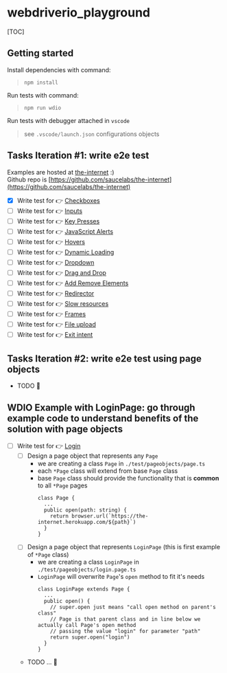 # webdriverio_playground

[TOC]

## Getting started 

Install dependencies with command:  
> `npm install` 

Run tests with command:  
> `npm run wdio`

Run tests with debugger attached in `vscode`
> see `.vscode/launch.json` configurations objects

## Tasks Iteration #1: write e2e test

Examples are hosted at [the-internet](https://the-internet.herokuapp.com/) :)  
Github repo is [https://github.com/saucelabs/the-internet](https://github.com/saucelabs/the-internet)  

- [x] Write test for :point_right: [Checkboxes](https://the-internet.herokuapp.com/checkboxes)
- [ ] Write test for :point_right: [Inputs](https://the-internet.herokuapp.com/inputs)
- [ ] Write test for :point_right: [Key Presses](https://the-internet.herokuapp.com/key_presses?)
- [ ] Write test for :point_right: [JavaScript Alerts](https://the-internet.herokuapp.com/javascript_alerts)
- [ ] Write test for :point_right: [Hovers](https://the-internet.herokuapp.com/hovers)
- [ ] Write test for :point_right: [Dynamic Loading](https://the-internet.herokuapp.com/dynamic_loading)
- [ ] Write test for :point_right: [Dropdown](https://the-internet.herokuapp.com/dropdown)
- [ ] Write test for :point_right: [Drag and Drop](https://the-internet.herokuapp.com/drag_and_drop)
- [ ] Write test for :point_right: [Add Remove Elements](https://the-internet.herokuapp.com/add_remove_elements/)
- [ ] Write test for :point_right: [Redirector](https://the-internet.herokuapp.com/redirector)
- [ ] Write test for :point_right: [Slow resources](https://the-internet.herokuapp.com/slow)
- [ ] Write test for :point_right: [Frames](https://the-internet.herokuapp.com/frames)
- [ ] Write test for :point_right: [File upload](https://the-internet.herokuapp.com/upload)
- [ ] Write test for :point_right: [Exit intent](https://the-internet.herokuapp.com/exit_intent)

## Tasks Iteration #2: write e2e test using page objects

- TODO :construction: 

## WDIO Example with LoginPage: go through example code to understand benefits of the solution with page objects 
- [ ] Write test for :point_right: [Login](https://the-internet.herokuapp.com/login)
  - [ ] Design a page object that represents any `Page` 
      - we are creating a class `Page` in `./test/pageobjects/page.ts` 
      - each `*Page` class will extend from base `Page` class 
      - base `Page` class should provide the functionality that is **common** to all `*Page` pages
        ```
        class Page { 
          ... 
          public open(path: string) {
            return browser.url(`https://the-internet.herokuapp.com/${path}`)
          }
        }
        ```
  - [ ] Design a page object that represents `LoginPage` (this is first example of `*Page` class)
      - we are creating a class `LoginPage` in `./test/pageobjects/login.page.ts` 
      - `LoginPage` will overwrite `Page`'s `open` method to fit it's needs 
        ```
        class LoginPage extends Page {
          ... 
          public open() {
            // super.open just means "call open method on parent's class"
            // Page is that parent class and in line below we actually call Page's open method
            // passing the value "login" for parameter "path"
            return super.open("login") 
          }
        }

        ``` 
  - TODO ... :construction:

